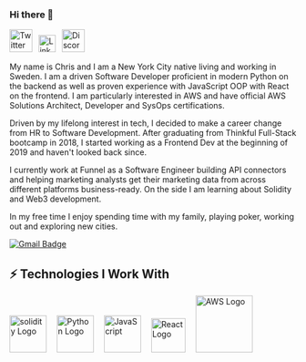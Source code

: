 ### Hi there 👋

<a href="https://twitter.com/MadridChris"><img src="https://cdn.worldvectorlogo.com/logos/twitter-6.svg" title="Twitter" alt="Twitter Account" width="40"/></a> 
&ensp;<a href="https://www.linkedin.com/in/chris-v-464ba920/"><img src="https://cdn.worldvectorlogo.com/logos/linkedin-icon-2.svg" title="Linkedin" alt="Linkedin Account" width="30"/></a> 
&ensp;<a href="https://discord.com/channels/883478451850473483/883488806270025809"><img src="https://cdn.worldvectorlogo.com/logos/discord-6.svg" title="YouTube" alt="Discord" width="40"/></a>



My name is Chris and I am a New York City native living and working in Sweden.  I am a driven Software Developer proficient in modern Python on the backend as well as proven experience with JavaScript OOP with React on the frontend.  I am particularly interested in AWS and have official AWS Solutions Architect, Developer and SysOps certifications.

Driven by my lifelong interest in tech, I decided to make a career change from HR to Software Development.  After graduating from Thinkful Full-Stack bootcamp in 2018, I started working as a Frontend Dev at the beginning of 2019 and haven't looked back since.

I currently work at Funnel as a Software Engineer building API connectors and helping marketing analysts get their marketing data from across different platforms business-ready.  On the side I am learning about Solidity and Web3 development.  

In my free time I enjoy spending time with my family, playing poker, working out and exploring new cities.

[![Gmail Badge](https://img.shields.io/badge/-chrisbvalle@gmail.com-c14438?style=flat-square&logo=Gmail&logoColor=white&link=mailto:chrisbvalle@gmail.com)](mailto:chrisbvalle@gmail.com)



## ⚡ Technologies I Work With

<img src="https://cdn.worldvectorlogo.com/logos/solidity.svg" title="solidity" alt="solidity Logo" width="65"/>&emsp;
<img src="https://cdn.worldvectorlogo.com/logo/python.svg" title="Python" alt="Python Logo" width="65"/>&emsp;
<img src="https://cdn.worldvectorlogo.com/logo/javascript.svg" title="JavaScript" alt="JavaScript" width="65"/>&emsp;
<img src="https://cdn.worldvectorlogo.com/logo/react2" title="React Logo" alt="React Logo" width="60"/>&emsp;
<img src="https://cdn.worldvectorlogo.com/logos/aws-2.svg" title="AWS Logo" alt="AWS Logo" width="100"/>&emsp;
